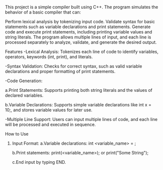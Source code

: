 This project is a simple compiler built using C++. The program simulates the behavior of a basic compiler that can:

Perform lexical analysis by tokenizing input code.
Validate syntax for basic statements such as variable declarations and print statements.
Generate code and execute print statements, including printing variable values and string literals.
The program allows multiple lines of input, and each line is processed separately to analyze, validate, and generate the desired output.

Features
-Lexical Analysis: Tokenizes each line of code to identify variables, operators, keywords (int, print), and literals.

-Syntax Validation: Checks for correct syntax, such as valid variable declarations and proper formatting of print statements.

-Code Generation:

a.Print Statements: Supports printing both string literals and the values of declared variables.
    
b.Variable Declarations: Supports simple variable declarations like int x = 10;, and stores variable values for later use.
    
-Multiple Line Support: Users can input multiple lines of code, and each line will be processed and executed in sequence.

How to Use
1. Input Format:
    a.Variable declarations: int <variable_name> = <value>;
   
    b.Print statements: print(<variable_name>); or print("Some String");
   
    c.End input by typing END.
